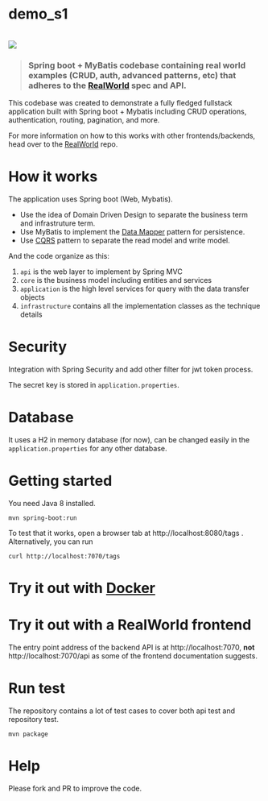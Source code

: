 # demo_s1



<br>
<img src='https://1.bp.blogspot.com/-QeeKb7jlLKs/XuljkX5uJmI/AAAAAAAAJDg/ken1tfrpatYcb53xFd-bY_y5tBKPp1rXACLcBGAsYHQ/s1600/example-logo.png'/>
</br>

> ### Spring boot + MyBatis codebase containing real world examples (CRUD, auth, advanced patterns, etc) that adheres to the [RealWorld](https://github.com/gothinkster/realworld-example-apps) spec and API.

This codebase was created to demonstrate a fully fledged fullstack application built with Spring boot + Mybatis including CRUD operations, authentication, routing, pagination, and more.

For more information on how to this works with other frontends/backends, head over to the [RealWorld](https://github.com/gothinkster/realworld) repo.

# How it works

The application uses Spring boot (Web, Mybatis).

* Use the idea of Domain Driven Design to separate the business term and infrastruture term.
* Use MyBatis to implement the [Data Mapper](https://martinfowler.com/eaaCatalog/dataMapper.html) pattern for persistence.
* Use [CQRS](https://martinfowler.com/bliki/CQRS.html) pattern to separate the read model and write model.

And the code organize as this:

1. `api` is the web layer to implement by Spring MVC
2. `core` is the business model including entities and services
3. `application` is the high level services for query with the data transfer objects
4. `infrastructure`  contains all the implementation classes as the technique details

# Security

Integration with Spring Security and add other filter for jwt token process.

The secret key is stored in `application.properties`.

# Database

It uses a H2 in memory database (for now), can be changed easily in the `application.properties` for any other database.

# Getting started

You need Java 8 installed.

    mvn spring-boot:run

To test that it works, open a browser tab at http://localhost:8080/tags .  
Alternatively, you can run

    curl http://localhost:7070/tags

# Try it out with [Docker](https://www.docker.com/)



# Try it out with a RealWorld frontend

The entry point address of the backend API is at http://localhost:7070, **not** http://localhost:7070/api as some of the frontend documentation suggests.

# Run test

The repository contains a lot of test cases to cover both api test and repository test.

    mvn package

# Help

Please fork and PR to improve the code.
